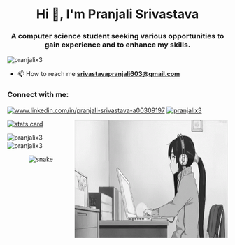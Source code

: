 <h1 align="center">Hi 👋, I'm Pranjali Srivastava</h1>
<h3 align="center">A computer science student seeking various opportunities to gain experience and to enhance my skills.</h3>

<p align="left"> <img src="https://komarev.com/ghpvc/?username=pranjalix3&label=Profile%20views&color=0e75b6&style=flat" alt="pranjalix3" /> </p>

- 📫 How to reach me **srivastavapranjali603@gmail.com**

<h3 align="left">Connect with me:</h3>
<p align="left">
<a href="https://linkedin.com/in/www.linkedin.com/in/pranjali-srivastava-a00309197" target="blank"><img align="center" src="https://raw.githubusercontent.com/rahuldkjain/github-profile-readme-generator/master/src/images/icons/Social/linked-in-alt.svg" alt="www.linkedin.com/in/pranjali-srivastava-a00309197" height="30" width="40" /></a>
<a href="https://instagram.com/pranjalix3" target="blank"><img align="center" src="https://raw.githubusercontent.com/rahuldkjain/github-profile-readme-generator/master/src/images/icons/Social/instagram.svg" alt="pranjalix3" height="30" width="40" /></a>
</p>
<a align= "center" href="https://github.com/pranjalix3">
  <img alt= "stats card" height="200px" width="400" src="https://github-readme-stats.vercel.app/api?username=pranjalix3&theme=cobalt&show_icons=true&count_private=true" />
  <img align="right" height="270px" width="350" src="coder gif.gif" /> </a>

</p>

<p><img align="left" src="https://github-readme-stats.vercel.app/api/top-langs?username=pranjalix3&show_icons=true&locale=en&layout=compact" alt="pranjalix3" /></p>
<p><img align="center" src="https://github-readme-streak-stats.herokuapp.com/?user=pranjalix3&" alt="pranjalix3" /></p>
<p align="center">
  <img src="https://github.com/ishikkkkaaaa/ishikkkkaaaa/raw/output/github-contribution-grid-snake.svg" alt="snake"></center>
</p>


